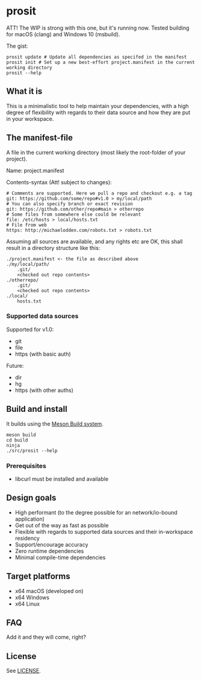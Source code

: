 # prosit

ATT! The WIP is strong with this one, but it's running now. Tested building for macOS (clang) and Windows 10 (msbuild).

The gist:

    prosit update # Update all dependencies as specifed in the manifest
    prosit init # Set up a new best-effort project.manifest in the current working directory
    prosit --help


## What it is

This is a minimalistic tool to help maintain your dependencies, with a high degree of flexibility with regards to their data source and how they are put in your workspace.

## The manifest-file 

A file in the current working directory (most likely the root-folder of your project). 

Name: project.manifest

Contents-syntax (Att! subject to changes):

    # Comments are supported. Here we pull a repo and checkout e.g. a tag
    git: https://github.com/some/repo#v1.0 > my/local/path
    # You can also specify branch or exact revision
    git: https://github.com/other/repo#main > otherrepo
    # Some files from somewhere else could be relevant
    file: /etc/hosts > local/hosts.txt
    # File from web
    https: http://michaelodden.com/robots.txt > robots.txt

Assuming all sources are available, and any rights etc are OK, this shall result in a directory structure like this:

    ./project.manifest <- the file as described above
    ./my/local/path/
        .git/
        <checked out repo contents>
    ./otherrepo/
        .git/
        <checked out repo contents>
    ./local/
        hosts.txt

### Supported data sources

Supported for v1.0:
* git
* file
* https (with basic auth)

Future:
* dir
* hg
* https (with other auths)


## Build and install

It builds using the [Meson Build system](https://mesonbuild.com/).

    meson build
    cd build
    ninja
    ./src/prosit --help

### Prerequisites

* libcurl must be installed and available


## Design goals

* High performant (to the degree possible for an network/io-bound application)
* Get out of the way as fast as possible
* Flexible with regards to supported data sources and their in-workspace residency
* Support/encourage accuracy
* Zero runtime dependencies
* Minimal compile-time dependencies

## Target platforms

* x64 macOS (developed on)
* x64 Windows
* x64 Linux


## FAQ

Add it and they will come, right?


## License

See [LICENSE](LICENSE).